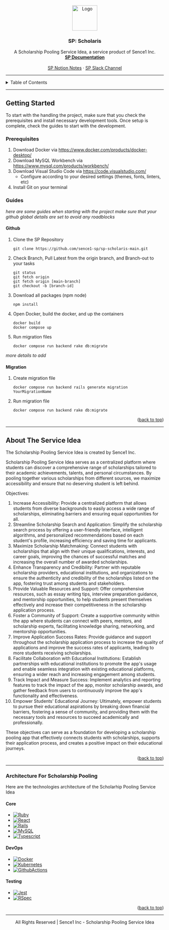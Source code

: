 <!--
@@ This is the readme.md of Sence1 Inc - Scholarship Pooling Service Idea
-->
<a name="back"></a>

<!-- SP: Scholaris Logo -->
<br />
<div align="center">
  <a href="https://github.com/othneildrew/Best-README-Template">
    <img src="" alt="Logo" width="80" height="80">
  </a>

  <h3 align="center">SP: Scholaris</h3>

  <p align="center">
    A Scholarship Pooling Service Idea, a service product of Sence1 Inc.
    <br />
    <a href=""><strong>SP Documentation</strong></a>
    <br />
    <br />
    <a href="">SP Notion Notes</a>
    ·
    <a href="">SP Slack Channel</a>
  </p>
</div>

---

<!-- Table of Contents -->
<details>
  <summary>Table of Contents</summary>
  <ul>
    <li>
      <a href="#getting-started">Getting Started</a>
      <ul>
        <li><a href="#prerequisites">Prerequisites</a></li>
        <li><a href="#guides">Guides</a></li>
      </ul>
    </li>
    <li>
      <a href="#about-the-service-idea">About The Service Idea</a>
      <ul>
        <li><a href="#architecture-for-scholarship-pooling">Architecture For Scholarship Pooling</a></li>
      </ul>
    </li>
  </ul>
</details>

---

<!-- GETTING STARTED -->
## Getting Started

To start with the handling the project, make sure that you check the prerequisites and install necessary development tools. 
Once setup is complete, check the guides to start with the development. 

### Prerequisites

1. Download Docker via https://www.docker.com/products/docker-desktop/
2. Download MySQL Workbench via https://www.mysql.com/products/workbench/
3. Download Visual Studio Code via https://code.visualstudio.com/
   - Configure according to your desired settings (themes, fonts, linters, etc)
4. Install Git on your terminal

### Guides

_here are some guides when starting with the project_
_make sure that your github global details are set to avoid any roadblocks_

#### Github
1. Clone the SP Repository
   ```
   git clone https://github.com/sence1-sp/sp-scholaris-main.git
   ```
2. Check Branch, Pull Latest from the origin branch, and Branch-out to your tasks
   ```
   git status
   git fetch origin
   git fetch origin [main-branch]
   git checkout -b [branch-id]
   ```
3. Download all packages (npm node)
   ```
   npm install
   ```
4. Open Docker, build the docker, and up the containers
   ```
   docker build
   docker compose up
   ```
5. Run migration files
   ```
   docker compose run backend rake db:migrate
   ```
_more details to add_

#### Migration
1. Create migration file
   ```
   docker compose run backend rails generate migration YourMigrationName
   ```
2. Run migration file
   ```
   docker compose run backend rake db:migrate
   ```

<p align="right">(<a href="#back">back to top</a>)</p>

---

<!-- About the Service Idea -->
## About The Service Idea

The Scholarship Pooling Service Idea is created by Sence1 Inc. 

Scholarship Pooling Service Idea serves as a centralized platform where students can discover a comprehensive range of scholarships tailored to their academic achievements, talents, and personal circumstances. By pooling together various scholarships from different sources, we maximize accessibility and ensure that no deserving student is left behind.

Objectives:
1. Increase Accessibility: Provide a centralized platform that allows students from diverse backgrounds to easily access a wide range of scholarships, eliminating barriers and ensuring equal opportunities for all.
2. Streamline Scholarship Search and Application: Simplify the scholarship search process by offering a user-friendly interface, intelligent algorithms, and personalized recommendations based on each student's profile, increasing efficiency and saving time for applicants.
3. Maximize Scholarship Matchmaking: Connect students with scholarships that align with their unique qualifications, interests, and career goals, improving the chances of successful matches and increasing the overall number of awarded scholarships.
4. Enhance Transparency and Credibility: Partner with reputable scholarship providers, educational institutions, and organizations to ensure the authenticity and credibility of the scholarships listed on the app, fostering trust among students and stakeholders.
5. Provide Valuable Resources and Support: Offer comprehensive resources, such as essay writing tips, interview preparation guidance, and mentorship opportunities, to help students present themselves effectively and increase their competitiveness in the scholarship application process.
6. Foster a Community of Support: Create a supportive community within the app where students can connect with peers, mentors, and scholarship experts, facilitating knowledge sharing, networking, and mentorship opportunities.
7. Improve Application Success Rates: Provide guidance and support throughout the scholarship application process to increase the quality of applications and improve the success rates of applicants, leading to more students receiving scholarships.
8. Facilitate Collaboration with Educational Institutions: Establish partnerships with educational institutions to promote the app's usage and enable seamless integration with existing educational platforms, ensuring a wider reach and increasing engagement among students.
9. Track Impact and Measure Success: Implement analytics and reporting features to track the impact of the app, monitor scholarship awards, and gather feedback from users to continuously improve the app's functionality and effectiveness.
10. Empower Students' Educational Journey: Ultimately, empower students to pursue their educational aspirations by breaking down financial barriers, fostering a sense of community, and providing them with the necessary tools and resources to succeed academically and professionally.

These objectives can serve as a foundation for developing a scholarship pooling app that effectively connects students with scholarships, supports their application process, and creates a positive impact on their educational journeys.

<p align="right">(<a href="#back">back to top</a>)</p>

---

<!-- Architecture and Tech Stacks -->
### Architecture For Scholarship Pooling

Here are the technologies architecture of the Scholarhip Pooling Service Idea

#### Core
* [![Ruby][Ruby]][Ruby-url]
* [![React][React.js]][React-url]
* [![Rails][Rails]][Rails-url]
* [![MySQL][MySQL]][MySQL-url]
* [![Typescript][Typescript]][Typescript-url]
#### DevOps
* [![Docker][Docker]][Docker-url]
* [![Kubernetes][Kubernetes]][Kubernetes-url]
* [![GithubActions][GithubActions]][GithubActions-url]
#### Testing 
* [![Jest][Jest]][Jest-url]
* [![RSpec][RSpec]][RSpec-url]

<p align="right">(<a href="#back">back to top</a>)</p>


---

<p align="center">All Rights Reserved | Sence1 Inc - Scholarship Pooling Service Idea</p>



<!-- Links, Images, Logos -->
[Scholaris Logo]: images/logo.png
[Ruby]: https://img.shields.io/badge/ruby-DD0031?style=for-the-badge&logo=ruby&logoColor=white
[Ruby-url]: https://www.ruby-lang.org/en/
[React.js]: https://img.shields.io/badge/React-20232A?style=for-the-badge&logo=react&logoColor=white
[React-url]: https://reactjs.org/
[Rails]: https://img.shields.io/badge/rubyonrails-D30001?style=for-the-badge&logo=rubyonrails&logoColor=white
[Rails-url]: https://rubyonrails.org/
[MySQL]: https://img.shields.io/badge/mysql-4479A1?style=for-the-badge&logo=mysql&logoColor=white
[MySQL-url]: https://mysql.com/
[TypeScript]: https://img.shields.io/badge/typescript-3178C6?style=for-the-badge&logo=typescript&logoColor=white
[TypeScript-url]: https://www.typescriptlang.org/
[Docker]: https://img.shields.io/badge/docker-2496ED?style=for-the-badge&logo=docker&logoColor=white
[Docker-url]: https://www.docker.com/
[Kubernetes]: https://img.shields.io/badge/kubernetes-326CE5?style=for-the-badge&logo=kubernetes&logoColor=white
[Kubernetes-url]: https://kubernetes.io/
[GithubActions]: https://img.shields.io/badge/githubactions-2088FF?style=for-the-badge&logo=githubactions&logoColor=white
[GithubActions-url]: https://github.com/features/actions
[Jest]: https://img.shields.io/badge/jest-C21325?style=for-the-badge&logo=jest&logoColor=white
[Jest-url]: https://jestjs.io/
[RSpec]: https://img.shields.io/badge/jest-C21325?style=for-the-badge&logo=jest&logoColor=white
[RSpec-url]: https://rspec.info/
